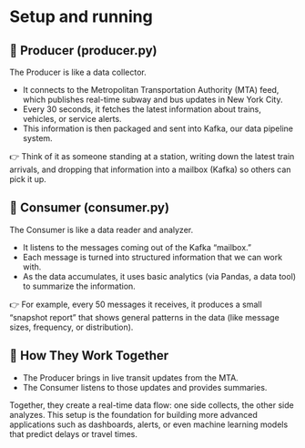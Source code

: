 # Setup and running

## 📌 Producer (producer.py)

The Producer is like a data collector.

- It connects to the Metropolitan Transportation Authority (MTA) feed, which publishes real-time subway and bus updates in New York City.
- Every 30 seconds, it fetches the latest information about trains, vehicles, or service alerts.
- This information is then packaged and sent into Kafka, our data pipeline system.

👉 Think of it as someone standing at a station, writing down the latest train arrivals, and dropping that information into a mailbox (Kafka) so others can pick it up.


## 📌 Consumer (consumer.py)

The Consumer is like a data reader and analyzer.

- It listens to the messages coming out of the Kafka “mailbox.”
- Each message is turned into structured information that we can work with.
- As the data accumulates, it uses basic analytics (via Pandas, a data tool) to summarize the information.

👉 For example, every 50 messages it receives, it produces a small “snapshot report” that shows general patterns in the data (like message sizes, frequency, or distribution).


## 🚂 How They Work Together

- The Producer brings in live transit updates from the MTA.
- The Consumer listens to those updates and provides summaries.

Together, they create a real-time data flow: one side collects, the other side analyzes. This setup is the foundation for building more advanced applications such as dashboards, alerts, or even machine learning models that predict delays or travel times.
